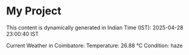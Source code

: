 # My Project

This content is dynamically generated in Indian Time (IST): 2025-04-28 23:00:40 IST


Current Weather in Coimbatore:
Temperature: 26.88 °C
Condition: haze
